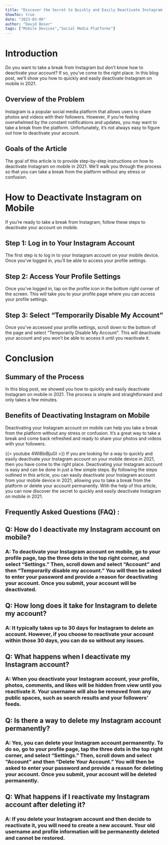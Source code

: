 ```yaml
---
title: "Discover the Secret to Quickly and Easily Deactivate Instagram on Mobile in 2021!"
ShowToc: true 
date: "2023-03-06"
author: "David Boser" 
tags: ["Mobile Devices","Social Media Platforms"]
---
```

# Introduction 
Do you want to take a break from Instagram but don’t know how to deactivate your account? If so, you’ve come to the right place. In this blog post, we’ll show you how to quickly and easily deactivate Instagram on mobile in 2021. 

## Overview of the Problem
Instagram is a popular social media platform that allows users to share photos and videos with their followers. However, if you’re feeling overwhelmed by the constant notifications and updates, you may want to take a break from the platform. Unfortunately, it’s not always easy to figure out how to deactivate your account. 

## Goals of the Article 
The goal of this article is to provide step-by-step instructions on how to deactivate Instagram on mobile in 2021. We’ll walk you through the process so that you can take a break from the platform without any stress or confusion. 

# How to Deactivate Instagram on Mobile 
If you’re ready to take a break from Instagram, follow these steps to deactivate your account on mobile. 

## Step 1: Log in to Your Instagram Account
The first step is to log in to your Instagram account on your mobile device. Once you’ve logged in, you’ll be able to access your profile settings. 

## Step 2: Access Your Profile Settings
Once you’ve logged in, tap on the profile icon in the bottom right corner of the screen. This will take you to your profile page where you can access your profile settings. 

## Step 3: Select “Temporarily Disable My Account”
Once you’ve accessed your profile settings, scroll down to the bottom of the page and select “Temporarily Disable My Account”. This will deactivate your account and you won’t be able to access it until you reactivate it. 

# Conclusion 
## Summary of the Process
In this blog post, we showed you how to quickly and easily deactivate Instagram on mobile in 2021. The process is simple and straightforward and only takes a few minutes. 

## Benefits of Deactivating Instagram on Mobile
Deactivating your Instagram account on mobile can help you take a break from the platform without any stress or confusion. It’s a great way to take a break and come back refreshed and ready to share your photos and videos with your followers.

{{< youtube 4WI8biBjuGI >}} 
If you are looking for a way to quickly and easily deactivate your Instagram account on your mobile device in 2021, then you have come to the right place. Deactivating your Instagram account is easy and can be done in just a few simple steps. By following the steps outlined in this article, you can easily deactivate your Instagram account from your mobile device in 2021, allowing you to take a break from the platform or delete your account permanently. With the help of this article, you can now discover the secret to quickly and easily deactivate Instagram on mobile in 2021.

## Frequently Asked Questions (FAQ) :
<h2>Q: How do I deactivate my Instagram account on mobile?</h2>

<h3>A: To deactivate your Instagram account on mobile, go to your profile page, tap the three dots in the top right corner, and select “Settings.” Then, scroll down and select “Account” and then “Temporarily disable my account.” You will then be asked to enter your password and provide a reason for deactivating your account. Once you submit, your account will be deactivated. </h3>

<h2>Q: How long does it take for Instagram to delete my account?</h2>

<h3>A: It typically takes up to 30 days for Instagram to delete an account. However, if you choose to reactivate your account within those 30 days, you can do so without any issues. </h3>

<h2>Q: What happens when I deactivate my Instagram account?</h2>

<h3>A: When you deactivate your Instagram account, your profile, photos, comments, and likes will be hidden from view until you reactivate it. Your username will also be removed from any public spaces, such as search results and your followers’ feeds. </h3>

<h2>Q: Is there a way to delete my Instagram account permanently?</h2>

<h3>A: Yes, you can delete your Instagram account permanently. To do so, go to your profile page, tap the three dots in the top right corner, and select “Settings.” Then, scroll down and select “Account” and then “Delete Your Account.” You will then be asked to enter your password and provide a reason for deleting your account. Once you submit, your account will be deleted permanently. </h3>

<h2>Q: What happens if I reactivate my Instagram account after deleting it?</h2>

<h3>A: If you delete your Instagram account and then decide to reactivate it, you will need to create a new account. Your old username and profile information will be permanently deleted and cannot be restored. </h3>




